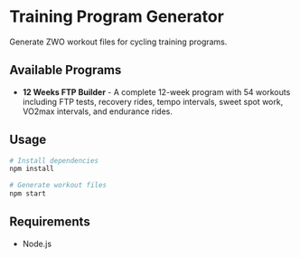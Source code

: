# Training Program Generator

Generate ZWO workout files for cycling training programs.

## Available Programs

- **12 Weeks FTP Builder** - A complete 12-week program with 54 workouts including FTP tests, recovery rides, tempo intervals, sweet spot work, VO2max intervals, and endurance rides.

## Usage

```bash
# Install dependencies
npm install

# Generate workout files
npm start
```

## Requirements

- Node.js
